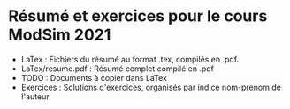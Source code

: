 # Résumé et exercices pour le cours ModSim 2021

- LaTex : Fichiers du résumé au format .tex, compilés en .pdf.
- LaTex/resume.pdf : Résumé complet compilé en .pdf
- TODO : Documents à copier dans LaTex
- Exercices : Solutions d'exercices, organisés par indice nom-prenom de l'auteur